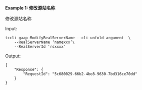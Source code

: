 **Example 1: 修改源站名称**

修改源站名称

Input: 

```
tccli gaap ModifyRealServerName --cli-unfold-argument  \
    --RealServerName ‘namexxx’\
    --RealServerId 'rsxxxx'
```

Output: 
```
{
    "Response": {
        "RequestId": "5c680029-66b2-4be8-9630-7bd316ce70dd"
    }
}
```

